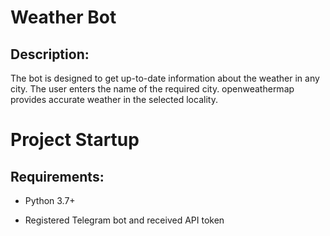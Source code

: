 # Weather Bot
## Description:
The bot is designed to get up-to-date information about the weather in any city. The user enters the name of the required city. openweathermap provides accurate weather in the selected locality.
# Project Startup

## Requirements:

- Python 3.7+

- Registered Telegram bot and received API token
